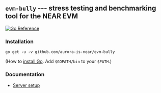 ## `evm-bully` --- stress testing and benchmarking tool for the NEAR EVM

[![Go Reference](https://pkg.go.dev/badge/github.com/aurora-is-near/evm-bully.svg)](https://pkg.go.dev/github.com/aurora-is-near/evm-bully)

### Installation

    go get -u -v github.com/aurora-is-near/evm-bully

(How to [install Go](https://golang.org/doc/install). Add `$GOPATH/bin`
to your `$PATH`.)

### Documentation

-   [Server setup](doc/server.md)
